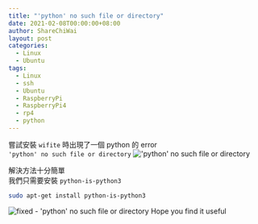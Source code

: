 ```yaml
---
title: "'python' no such file or directory"
date: 2021-02-08T00:00:00+08:00
author: ShareChiWai
layout: post
categories:
  - Linux
  - Ubuntu
tags:
  - Linux
  - ssh
  - Ubuntu
  - RaspberryPi
  - RaspberryPi4
  - rp4
  - python
---
```


嘗試安裝 `wifite` 時出現了一個 python 的 error  
`'python' no such file or directory`
!['python' no such file or directory](/img/2021/usr-bin-env-python-no-such-file-or-directory.png "'python' no such file or directory")

解決方法十分簡單  
我們只需要安裝 `python-is-python3`

```bash
sudo apt-get install python-is-python3
```

![fixed - 'python' no such file or directory](/img/2021/usr-bin-env-python-no-such-file-or-directory-fix.png "fixed - 'python' no such file or directory")
Hope you find it useful
